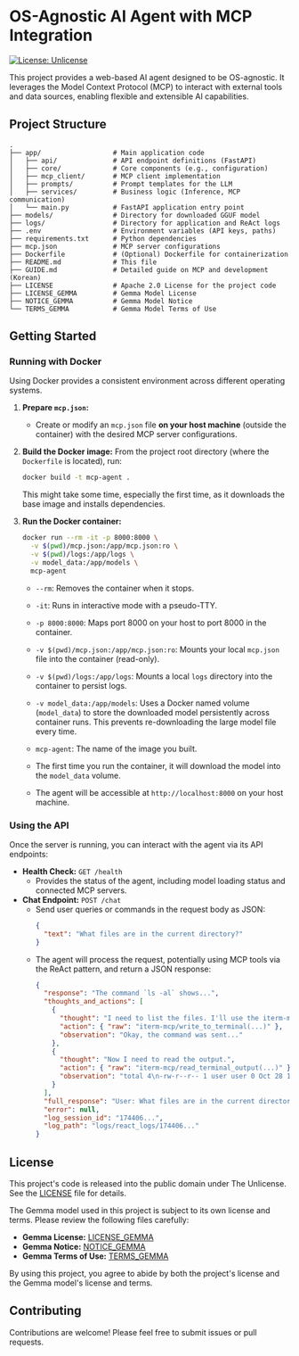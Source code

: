 # OS-Agnostic AI Agent with MCP Integration

[![License: Unlicense](https://img.shields.io/badge/license-Unlicense-blue.svg)](http://unlicense.org/)

This project provides a web-based AI agent designed to be OS-agnostic. It leverages the Model Context Protocol (MCP) to interact with external tools and data sources, enabling flexible and extensible AI capabilities.

## Project Structure

```
.
├── app/                  # Main application code
│   ├── api/              # API endpoint definitions (FastAPI)
│   ├── core/             # Core components (e.g., configuration)
│   ├── mcp_client/       # MCP client implementation
│   ├── prompts/          # Prompt templates for the LLM
│   ├── services/         # Business logic (Inference, MCP communication)
│   └── main.py           # FastAPI application entry point
├── models/               # Directory for downloaded GGUF model
├── logs/                 # Directory for application and ReAct logs
├── .env                  # Environment variables (API keys, paths)
├── requirements.txt      # Python dependencies
├── mcp.json              # MCP server configurations
├── Dockerfile            # (Optional) Dockerfile for containerization
├── README.md             # This file
├── GUIDE.md              # Detailed guide on MCP and development (Korean)
├── LICENSE               # Apache 2.0 License for the project code
├── LICENSE_GEMMA         # Gemma Model License
├── NOTICE_GEMMA          # Gemma Model Notice
└── TERMS_GEMMA           # Gemma Model Terms of Use
```

## Getting Started

### Running with Docker

Using Docker provides a consistent environment across different operating systems.

1.  **Prepare `mcp.json`:**
    *   Create or modify an `mcp.json` file **on your host machine** (outside the container) with the desired MCP server configurations.

2.  **Build the Docker image:**
    From the project root directory (where the `Dockerfile` is located), run:
    ```bash
    docker build -t mcp-agent .
    ```
    This might take some time, especially the first time, as it downloads the base image and installs dependencies.

3.  **Run the Docker container:**
    ```bash
    docker run --rm -it -p 8000:8000 \
      -v $(pwd)/mcp.json:/app/mcp.json:ro \
      -v $(pwd)/logs:/app/logs \
      -v model_data:/app/models \
      mcp-agent
    ```
    *   `--rm`: Removes the container when it stops.
    *   `-it`: Runs in interactive mode with a pseudo-TTY.
    *   `-p 8000:8000`: Maps port 8000 on your host to port 8000 in the container.
    *   `-v $(pwd)/mcp.json:/app/mcp.json:ro`: Mounts your local `mcp.json` file into the container (read-only).
    *   `-v $(pwd)/logs:/app/logs`: Mounts a local `logs` directory into the container to persist logs.
    *   `-v model_data:/app/models`: Uses a Docker named volume (`model_data`) to store the downloaded model persistently across container runs. This prevents re-downloading the large model file every time.
    *   `mcp-agent`: The name of the image you built.

    *   The first time you run the container, it will download the model into the `model_data` volume.
    *   The agent will be accessible at `http://localhost:8000` on your host machine.

### Using the API

Once the server is running, you can interact with the agent via its API endpoints:

*   **Health Check:** `GET /health`
    *   Provides the status of the agent, including model loading status and connected MCP servers.
*   **Chat Endpoint:** `POST /chat`
    *   Send user queries or commands in the request body as JSON:
        ```json
        {
          "text": "What files are in the current directory?"
        }
        ```
    *   The agent will process the request, potentially using MCP tools via the ReAct pattern, and return a JSON response:
        ```json
        {
          "response": "The command `ls -al` shows...",
          "thoughts_and_actions": [
            {
              "thought": "I need to list the files. I'll use the iterm-mcp/write_to_terminal tool.",
              "action": { "raw": "iterm-mcp/write_to_terminal(...)" },
              "observation": "Okay, the command was sent..."
            },
            {
              "thought": "Now I need to read the output.",
              "action": { "raw": "iterm-mcp/read_terminal_output(...)" },
              "observation": "total 4\n-rw-r--r-- 1 user user 0 Oct 28 10:00 file1.txt\n..."
            }
          ],
          "full_response": "User: What files are in the current directory?\nAction: ...\nObservation: ...\nAction: ...\nObservation: ...\n",
          "error": null,
          "log_session_id": "174406...",
          "log_path": "logs/react_logs/174406..."
        }
        ```

## License

This project's code is released into the public domain under The Unlicense. See the [LICENSE](LICENSE) file for details.

The Gemma model used in this project is subject to its own license and terms. Please review the following files carefully:

*   **Gemma License:** [LICENSE_GEMMA](LICENSE_GEMMA)
*   **Gemma Notice:** [NOTICE_GEMMA](NOTICE_GEMMA)
*   **Gemma Terms of Use:** [TERMS_GEMMA](TERMS_GEMMA)

By using this project, you agree to abide by both the project's license and the Gemma model's license and terms.

## Contributing

Contributions are welcome! Please feel free to submit issues or pull requests.
